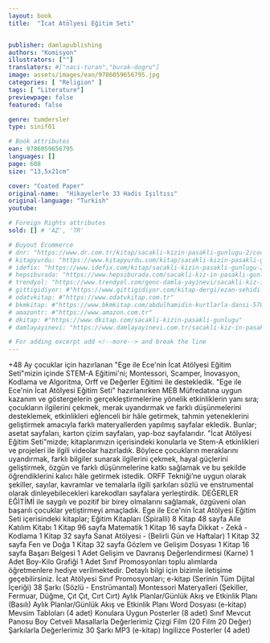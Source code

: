 ```yaml
---
layout: book
title:  "İcat Atölyesi Eğitim Seti"


publisher: damlapublishing
authors: "Komisyon"
illustrators: [""]
translators: #["naci-turan","burak-dogru"]
image: assets/images/ean/9786059656795.jpg
categories: [ "Religion" ]
tags: [ "Literature"]
previewpage: false
featured: false

genre: tumdersler
type: sinif01

# Book attributes
ean: 9786059656795
languages: []
page: 608
size: "13,5x21cm"

cover: "Coated Paper"
original-name:  "Hikayelerle 33 Hadis Işıltısı"
original-language: "Turkish"
youtube:

# Foreign Rights attributes
sold: [] # 'AZ', 'TR'

# Buyout Ecommerce
# dnr: "https://www.dr.com.tr/kitap/sacakli-kizin-pasakli-gunlugu-2/cocuk-ve-genclik/genclik-10-yas/roman-oyku/urunno=0001893059001"
# kitapyurdu: "https://www.kitapyurdu.com/kitap/sacakli-kizin-pasakli-gunlugu-2-/560122.html&filter_name=Sa%C3%A7akl%C4%B1+K%C4%B1z%27%C4%B1n+Pasakl%C4%B1+G%C3%BCnl%C3%BC%C4%9F%C3%BC+2"
# idefix: "https://www.idefix.com/kitap/sacakli-kizin-pasakli-gunlugu-2/cocuk-ve-genclik/genclik-10-yas/roman-oyku/urunno=0001893059001"
# hepsiburada: "https://www.hepsiburada.com/sacakli-kiz-in-pasakli-gunlugu-2-damla-yayinevi-p-HBV000012ER86"
# trendyol: "https://www.trendyol.com/genc-damla-yayinevi/sacakli-kiz-in-pasakli-gunlugu-2-p-54825777"
# gittigidiyor: #"https://www.gittigidiyor.com/kitap-dergi/ezan-sehidi-adnan-menderes_pdp_732728793"
# odatvkitap: #"https://www.odatvkitap.com.tr"
# bkmkitap: #"https://www.bkmkitap.com/abdulhamidin-kurtlarla-dansi-578226"
# amazontr: #"https://www.amazon.com.tr"
# dkitap: #"https://www.dkitap.com/sacakli-kizin-pasakli-gunlugu"
# damlayayinevi: "https://www.damlayayinevi.com.tr/sacakli-kiz-in-pasakli-gunlugu-2-bu-iste-bi-terslik-var"

# For adding excerpt add <!--more--> and break the line
---
```

+48 Ay çocuklar için hazırlanan "Ege ile Ece'nin İcat Atölyesi Eğitim Seti"mizin içinde STEM-A Eğitimi'ni; Montessori, Scamper, İnovasyon, Kodlama ve Algoritma, Orff ve Değerler Eğitimi ile destekledik. "Ege ile Ece'nin İcat Atölyesi Eğitim Seti" hazırlanırken MEB Müfredatına uygun kazanım ve göstergelerin gerçekleştirmelerine yönelik etkinliklerin yanı sıra; çocukların ilgilerini çekmek, merak uyandırmak ve farklı düşünmelerini desteklemek, etkinlikleri eğlenceli bir hâle getirmek, tahmin yeteneklerini geliştirmek amacıyla farklı materyallerden yapılmış sayfalar ekledik. Bunlar; asetat sayfaları, karton çizim sayfaları, yap-boz sayfalarıdır. "İcat Atölyesi Eğitim Seti"mizde; kitaplarımızın içerisindeki konularla ve Stem-A etkinlikleri ve projeleri ile ilgili videolar hazırladık. Böylece çocukların meraklarını uyandırmak, farklı bilgiler sunarak ilgilerini çekmek, hayal güçlerini geliştirmek, özgün ve farklı düşünmelerine katkı sağlamak ve bu şekilde öğrendiklerini kalıcı hâle getirmek istedik. ORFF Tekniği’ne uygun olarak şekiller, sayılar, kavramlar ve temalarla ilgili şarkıları sözlü ve enstrumental olarak dinleyebilecekleri karekodları sayfalara yerleştirdik. DEĞERLER EĞİTİMİ ile saygılı ve pozitif bir birey olmalarını sağlamak, özgüveni olan başarılı çocuklar yetiştirmeyi amaçladık. Ege ile Ece'nin İcat Atölyesi Eğitim Seti içerisindeki kitaplar; Eğitim Kitapları (Spiralli) 8 Kitap 48 sayfa Aile Katılım Kitabı 1 Kitap 96 sayfa Matematik 1 Kitap 16 sayfa Dikkat - Zekâ - Kodlama 1 Kitap 32 sayfa Sanat Atölyesi - (Belirli Gün ve Haftalar) 1 Kitap 32 sayfa Fen ve Doğa 1 Kitap 32 sayfa Gözlem ve Gelişim Dosyası 1 Kitap 16 sayfa Başarı Belgesi 1 Adet Gelişim ve Davranış Değerlendirmesi (Karne) 1 Adet Boy-Kilo Grafiği 1 Adet Sınıf Promosyonları toplu alımlarda öğretmenlere hediye verilmektedir. Detaylı bilgi için bizimle iletişime geçebilirsiniz. İcat Atölyesi Sınıf Promosyonları; e-kitap (Serinin Tüm Dijital İçeriği) 38 Şarkı (Sözlü - Enstrümantal) Montessori Materyalleri (Şekiller, Fermuar, Düğme, Çıt Çıt, Cırt Cırt) Aylık Planlar/Günlük Akış ve Etkinlik Planı (Basılı) Aylık Planlar/Günlük Akış ve Etkinlik Planı Word Dosyası (e-kitap) Mevsim Tabloları (4 adet) Konulara Uygun Posterler (8 adet) Sınıf Mevcut Panosu Boy Cetveli Masallarla Değerlerimiz Çizgi Film (20 Film 20 Değer) Şarkılarla Değerlerimiz 30 Şarkı MP3 (e-kitap) İngilizce Posterler (4 adet)
<!--more--> 

